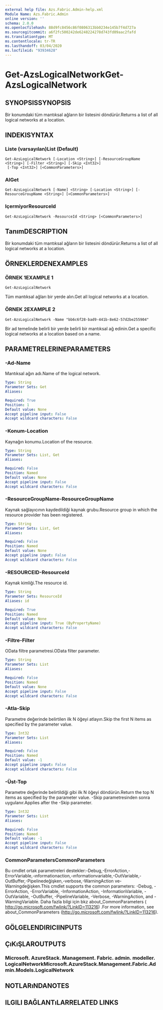 ```yaml
---
external help file: Azs.Fabric.Admin-help.xml
Module Name: Azs.Fabric.Admin
online version: ''
schema: 2.0.0
ms.openlocfilehash: 88d9fc8456c86f0806313bb0234e145b7f4d727a
ms.sourcegitcommit: a6f2fc500242de6248224278d743fd09aac2fafd
ms.translationtype: MT
ms.contentlocale: tr-TR
ms.lasthandoff: 03/04/2020
ms.locfileid: "93934628"
---
```

# <span data-ttu-id="38f20-101">Get-AzsLogicalNetwork</span><span class="sxs-lookup"><span data-stu-id="38f20-101">Get-AzsLogicalNetwork</span></span>

## <span data-ttu-id="38f20-102">SYNOPSIS</span><span class="sxs-lookup"><span data-stu-id="38f20-102">SYNOPSIS</span></span>
<span data-ttu-id="38f20-103">Bir konumdaki tüm mantıksal ağların bir listesini döndürür.</span><span class="sxs-lookup"><span data-stu-id="38f20-103">Returns a list of all logical networks at a location.</span></span>

## <span data-ttu-id="38f20-104">INDEKI</span><span class="sxs-lookup"><span data-stu-id="38f20-104">SYNTAX</span></span>

### <span data-ttu-id="38f20-105">Liste (varsayılan)</span><span class="sxs-lookup"><span data-stu-id="38f20-105">List (Default)</span></span>
```
Get-AzsLogicalNetwork [-Location <String>] [-ResourceGroupName <String>] [-Filter <String>] [-Skip <Int32>]
 [-Top <Int32>] [<CommonParameters>]
```

### <span data-ttu-id="38f20-106">Al</span><span class="sxs-lookup"><span data-stu-id="38f20-106">Get</span></span>
```
Get-AzsLogicalNetwork [-Name] <String> [-Location <String>] [-ResourceGroupName <String>] [<CommonParameters>]
```

### <span data-ttu-id="38f20-107">Içermiyor</span><span class="sxs-lookup"><span data-stu-id="38f20-107">ResourceId</span></span>
```
Get-AzsLogicalNetwork -ResourceId <String> [<CommonParameters>]
```

## <span data-ttu-id="38f20-108">Tanım</span><span class="sxs-lookup"><span data-stu-id="38f20-108">DESCRIPTION</span></span>
<span data-ttu-id="38f20-109">Bir konumdaki tüm mantıksal ağların bir listesini döndürür.</span><span class="sxs-lookup"><span data-stu-id="38f20-109">Returns a list of all logical networks at a location.</span></span>

## <span data-ttu-id="38f20-110">ÖRNEKLERDEN</span><span class="sxs-lookup"><span data-stu-id="38f20-110">EXAMPLES</span></span>

### <span data-ttu-id="38f20-111">ÖRNEK 1</span><span class="sxs-lookup"><span data-stu-id="38f20-111">EXAMPLE 1</span></span>
```
Get-AzsLogicalNetwork
```

<span data-ttu-id="38f20-112">Tüm mantıksal ağları bir yerde alın.</span><span class="sxs-lookup"><span data-stu-id="38f20-112">Get all logical networks at a location.</span></span>

### <span data-ttu-id="38f20-113">ÖRNEK 2</span><span class="sxs-lookup"><span data-stu-id="38f20-113">EXAMPLE 2</span></span>
```
Get-AzsLogicalNetwork -Name "bb6c6f28-bad9-441b-8e62-57d2be255904"
```

<span data-ttu-id="38f20-114">Bir ad temelinde belirli bir yerde belirli bir mantıksal ağ edinin.</span><span class="sxs-lookup"><span data-stu-id="38f20-114">Get a specific logical networks at a location based on a name.</span></span>

## <span data-ttu-id="38f20-115">PARAMETRELERINE</span><span class="sxs-lookup"><span data-stu-id="38f20-115">PARAMETERS</span></span>

### <span data-ttu-id="38f20-116">-Ad</span><span class="sxs-lookup"><span data-stu-id="38f20-116">-Name</span></span>
<span data-ttu-id="38f20-117">Mantıksal ağın adı.</span><span class="sxs-lookup"><span data-stu-id="38f20-117">Name of the logical network.</span></span>

```yaml
Type: String
Parameter Sets: Get
Aliases:

Required: True
Position: 1
Default value: None
Accept pipeline input: False
Accept wildcard characters: False
```

### <span data-ttu-id="38f20-118">-Konum</span><span class="sxs-lookup"><span data-stu-id="38f20-118">-Location</span></span>
<span data-ttu-id="38f20-119">Kaynağın konumu.</span><span class="sxs-lookup"><span data-stu-id="38f20-119">Location of the resource.</span></span>

```yaml
Type: String
Parameter Sets: List, Get
Aliases:

Required: False
Position: Named
Default value: None
Accept pipeline input: False
Accept wildcard characters: False
```

### <span data-ttu-id="38f20-120">-ResourceGroupName</span><span class="sxs-lookup"><span data-stu-id="38f20-120">-ResourceGroupName</span></span>
<span data-ttu-id="38f20-121">Kaynak sağlayıcının kaydedildiği kaynak grubu.</span><span class="sxs-lookup"><span data-stu-id="38f20-121">Resource group in which the resource provider has been registered.</span></span>

```yaml
Type: String
Parameter Sets: List, Get
Aliases:

Required: False
Position: Named
Default value: None
Accept pipeline input: False
Accept wildcard characters: False
```

### <span data-ttu-id="38f20-122">-RESOURCEID</span><span class="sxs-lookup"><span data-stu-id="38f20-122">-ResourceId</span></span>
<span data-ttu-id="38f20-123">Kaynak kimliği.</span><span class="sxs-lookup"><span data-stu-id="38f20-123">The resource id.</span></span>

```yaml
Type: String
Parameter Sets: ResourceId
Aliases: id

Required: True
Position: Named
Default value: None
Accept pipeline input: True (ByPropertyName)
Accept wildcard characters: False
```

### <span data-ttu-id="38f20-124">-Filtre</span><span class="sxs-lookup"><span data-stu-id="38f20-124">-Filter</span></span>
<span data-ttu-id="38f20-125">OData filtre parametresi.</span><span class="sxs-lookup"><span data-stu-id="38f20-125">OData filter parameter.</span></span>

```yaml
Type: String
Parameter Sets: List
Aliases:

Required: False
Position: Named
Default value: None
Accept pipeline input: False
Accept wildcard characters: False
```

### <span data-ttu-id="38f20-126">-Atla</span><span class="sxs-lookup"><span data-stu-id="38f20-126">-Skip</span></span>
<span data-ttu-id="38f20-127">Parametre değerinde belirtilen ilk N öğeyi atlayın.</span><span class="sxs-lookup"><span data-stu-id="38f20-127">Skip the first N items as specified by the parameter value.</span></span>

```yaml
Type: Int32
Parameter Sets: List
Aliases:

Required: False
Position: Named
Default value: -1
Accept pipeline input: False
Accept wildcard characters: False
```

### <span data-ttu-id="38f20-128">-Üst</span><span class="sxs-lookup"><span data-stu-id="38f20-128">-Top</span></span>
<span data-ttu-id="38f20-129">Parametre değerinde belirtildiği gibi ilk N öğeyi döndürün.</span><span class="sxs-lookup"><span data-stu-id="38f20-129">Return the top N items as specified by the parameter value.</span></span>
<span data-ttu-id="38f20-130">-Skip parametresinden sonra uygulanır.</span><span class="sxs-lookup"><span data-stu-id="38f20-130">Applies after the -Skip parameter.</span></span>

```yaml
Type: Int32
Parameter Sets: List
Aliases:

Required: False
Position: Named
Default value: -1
Accept pipeline input: False
Accept wildcard characters: False
```

### <span data-ttu-id="38f20-131">CommonParameters</span><span class="sxs-lookup"><span data-stu-id="38f20-131">CommonParameters</span></span>
<span data-ttu-id="38f20-132">Bu cmdlet ortak parametreleri destekler:-Debug,-ErrorAction,-ErrorVariable,-ınformationaction,-ınformationvariable,-OutVariable,-OutBuffer,-Pipelinedeğişken,-verbose,-WarningAction ve-Warningdeğişken.</span><span class="sxs-lookup"><span data-stu-id="38f20-132">This cmdlet supports the common parameters: -Debug, -ErrorAction, -ErrorVariable, -InformationAction, -InformationVariable, -OutVariable, -OutBuffer, -PipelineVariable, -Verbose, -WarningAction, and -WarningVariable.</span></span> <span data-ttu-id="38f20-133">Daha fazla bilgi için bkz about_CommonParameters ( http://go.microsoft.com/fwlink/?LinkID=113216) .</span><span class="sxs-lookup"><span data-stu-id="38f20-133">For more information, see about_CommonParameters (http://go.microsoft.com/fwlink/?LinkID=113216).</span></span>

## <span data-ttu-id="38f20-134">GÖLGELENDIRICI</span><span class="sxs-lookup"><span data-stu-id="38f20-134">INPUTS</span></span>

## <span data-ttu-id="38f20-135">ÇıKıŞLAR</span><span class="sxs-lookup"><span data-stu-id="38f20-135">OUTPUTS</span></span>

### <span data-ttu-id="38f20-136">Microsoft. AzureStack. Management. Fabric. admin. modeller. LogicalNetwork</span><span class="sxs-lookup"><span data-stu-id="38f20-136">Microsoft.AzureStack.Management.Fabric.Admin.Models.LogicalNetwork</span></span>

## <span data-ttu-id="38f20-137">NOTLARıNDA</span><span class="sxs-lookup"><span data-stu-id="38f20-137">NOTES</span></span>

## <span data-ttu-id="38f20-138">ILGILI BAĞLANTıLAR</span><span class="sxs-lookup"><span data-stu-id="38f20-138">RELATED LINKS</span></span>
